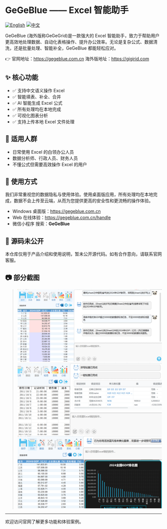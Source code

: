 # GeGeBlue —— Excel 智能助手

[![English](https://img.shields.io/badge/lang-en-blue.svg)](README.md)
[![中文](https://img.shields.io/badge/语言-中文-red.svg)](README.zh-CN.md)

GeGeBlue (海外版称GeGeGrid)是一款强大的 Excel 智能助手，致力于帮助用户更高效地处理数据、自动化表格操作、提升办公效率。无论是复杂公式、数据清洗，还是批量处理、智能补全，GeGeBlue 都能轻松应对。

👉 官网地址：https://gegeblue.com.cn 海外版地址：https://gigirid.com

## ✨ 核心功能

- ✅ 支持中文语义操作 Excel
- ✅ 智能填表、补全、合并
- ✅ AI 智能生成 Excel 公式
- ✅ 所有处理均在本地完成
- ✅ 可视化图表分析
- ✅ 支持上传本地 Excel 文件处理

## 🎯 适用人群

- 日常使用 Excel 的白领办公人员
- 数据分析师、行政人员、财务人员
- 不懂公式但需要高效操作 Excel 的用户

## 📌 使用方式

我们非常重视您的数据隐私与使用体验。使用桌面版应用，所有处理均在本地完成，数据不会上传至云端，从而为您提供更高的安全性和更流畅的操作体验。
- Windows 桌面版：https://gegeblue.com.cn
- Web 在线体验：https://gegeblue.com.cn/handle
- 微信小程序 搜索：**GeGeBlue**

## 🚫 源码未公开

本仓库仅用于产品介绍和使用说明，暂未公开源代码。如有合作意向，请联系官网客服。

## 📷 部分截图

> ![AI智能操作](./images/action.png)
> ![智能检查](./images/check.png)
> ![一键美化](./images/beautify.png)

---

欢迎访问官网了解更多功能和体验案例。

